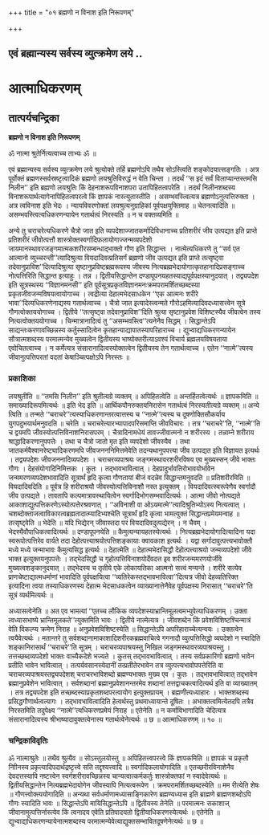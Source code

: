 +++
title = "०१ ब्रह्मणो न विनाश इति निरूपणम्"

+++


## एवं ब्रह्मान्यस्य सर्वस्य व्युत्क्रमेण लये ..

# **आत्माधिकरणम्**

## **तात्पर्यचन्द्रिका**

**ब्रह्मणो न विनाश इति निरूपणम्**

ॐ नात्मा श्रुतेर्नित्यत्वाच्च ताभ्यः ॐ ॥

एवं ब्रह्मान्यस्य सर्वस्य व्युत्क्रमेण लये श्रुत्योक्ते तर्हि ब्रह्मणोऽपि तथैव सोऽस्त्विति शङ्कोदयात्सङ्गतिः । अत्र पूर्वोक्तं ब्रह्मणस्सर्वस्रष्टृत्वादिकं ब्रह्मणो लयश्रुतिविरुद्धं न वेति चिन्ता । तदर्थं ‘‘स इदं सर्वं विलाप्यान्तस्तमसि निलीन’’ इति ब्रह्मणो लयश्रुतिः किं देहनाशरूपविनाशपरा उतापिहितत्वपरेति । तदर्थं निलीनशब्दस्य विनाशरूपार्थत्यागेनापिहितत्वपरत्वे किं ज्ञापकं नास्त्युतास्तीति । असम्भवस्त्वित्यत्र ब्रह्मणोऽनुत्पत्तिरुक्ता । अत्र त्वविनाश इति भेदः । न्यायविवरणोक्तां लयश्रुत्यनुग्राहिकां पूर्वपक्षयुक्तिमाह ॥ चेतनत्वादिति ॥ असम्भवस्त्वित्यधिकरणन्यायेन गतार्थत्वं निरस्यति ॥ न च वक्तव्यमिति ॥

अन्ये तु चराचरेत्यधिकरणे चैत्रो जात इति व्यपदेशाज्जातकर्मादिविधानाच्च प्रतिशरीरं जीव उत्पद्यत इति प्राप्ते प्रतिशरीरं जीवोत्पत्तौ शास्त्रोक्तस्वर्गादिफलायोगाज्जन्मव्यपदेशो जायमानस्थावरजङ्गमात्मकशरीरसम्बन्धाद्भाक्तो गौण इति सिद्धान्तः । नात्मेत्यधिकरणे तु ‘‘सर्व एत आत्मानो व्युच्चरन्ती’’त्यादिश्रुत्या वियदादिवत्प्रतिसर्गं ब्रह्मणो जीव उत्पद्यत इति प्राप्ते तत्सृष्ट्वा तदेवानुप्राविश’’दित्यादिश्रुत्या सृष्टानुप्रविष्टब्रह्मरूपस्य जीवस्य नित्यब्रह्मभेदायोगात्कृतहानादिप्रसङ्गाच्च नोत्पत्तिरिति सिद्धान्त इत्याहुः । तन्न । द्वितीयसिद्धान्तेन दण्डापूपनयहतस्याद्यपूर्वपक्षस्यानुदयात् । तद्व्यपदेश इति सूत्रस्थस्य ‘‘विज्ञानमनसी’’ इति पूर्वसूत्रप्रकृतविज्ञानमनःक्रमपरामर्शितच्छब्दस्या प्रकृतजीवजन्मविषयत्वायोगाच्च । त्वद्रीत्या देहात्मभेदसाधकेन ‘‘एक आत्मनः शरीरे भावा’’दित्यधिकरणेनाद्यस्य गतार्थत्वाच्च । चैत्रो जात इत्यादेस्त्वन्मते गौरोऽहमित्यादिवदध्यासत्त्वेन सूत्रे गौणत्वोक्तययोगाच्च । द्वितीये ‘‘तत्सृष्ट्वा तदेवानुप्राविश’’दिति श्रुत्या सृष्टानुप्रवेश विशिष्टस्यैव जीवत्वेन तस्य नित्यत्वोक्तययोगाच्च । चिन्मात्रानादित्वं तु ‘‘असम्भवस्त्वि’’त्यनेनैव सिद्धम् । सिद्धान्तेऽपि साद्यन्तःकरणावच्छिन्नस्य कर्तुस्सादित्वेन कृतहान्याद्यापातस्यापरिहाराच्च । द्युभ्वाद्यधिकरणन्यायेन सौत्रात्मशब्दस्य परमात्मन्येव मुख्यत्वेन द्वितीयस्य भाष्योक्तरीत्याऽवश्यं विचार्य ब्रह्मलयविषयताया एवोचितत्वाच्च । न कर्मेत्यत्र संसारानादित्वस्योक्तत्वेन द्वितीयस्य तेन गतार्थत्वाच्च । एतेन ‘‘नात्मे’’त्यस्य जीवानुत्पत्तिपरतां वदतां केषाञ्चित्पक्षोऽपि निरस्तः ॥

### **प्रकाशिका**

लयश्रुतीति ॥ ‘‘तमसि निलीन’’ इति श्रुतीत्यग्रे व्यक्तम् ॥ अपिहितत्वेति ॥ अन्तर्हितत्वेत्यर्थः ॥ ज्ञापकमिति ॥ समाख्यादिरूपमित्यर्थः ॥ इति भेद इति ॥ आर्थिकपौनरुक्तयनिरासेन गतार्थत्वं निरस्यतीत्यग्रे व्यक्तम् ॥ अन्ये त्विति ॥ तन्मते ‘‘चराचरे’’त्यस्याधिकरणान्तरत्वात्तस्य च ‘‘नात्मे’’त्यस्य च दूषणोक्तिसौकर्याय युगपदुभयार्थमनुवदति ॥ चरेति ॥ चराचरेत्यारभ्यापादपरिसमाप्ति जीवविचारः । तत्र ‘‘चराचरे’’ति, ‘‘नात्मे’’ति च द्वयमपि जीवस्योत्पत्तिविनाशनिरासपरम् । चैत्रादिनामधेयं तावज्जीवात्मनो न शरीरस्य । तन्नाम्ने शरीराय श्राद्धादिकरणानुपपत्तेः । तथा च चैत्रो जातो मृत इति व्यपदेशो जीवस्यैव । तथा जातकर्मवैश्वानरेष्ट्यादिकरणमपि जीवजनननिमित्तमेवेति तदन्यथानुपपत्त्या जीव उत्पद्यत इति विज्ञायत इत्यर्थः । तद्व्यपदेशः जीवजननादिव्यपदेशः । चराचरव्यपाश्रयः जङ्गमस्थावरशरीरविषय एव मुख्यस्सन् जीवे भाक्तः गौणः । देहसंयोगादिनिमित्तकः । कुतः । तद्भावभावित्वात् । देहप्रादुर्भावतिरोभावयोर्भावेन जन्ममरणव्यपदेशभावादिति सूत्रार्थं हृदि कृत्वा गौणतायां बीजं वदन्नेव सिद्धान्तमनुवदति ॥ प्रतिशरीरमिति ॥ वियदादिवदिति ॥ पूर्वत्र हि शरीराश्रयौ जीवस्योत्पत्तिविनाशौ नस्त इत्युक्तम् । वियदादिवत्स्वरूपेणैव स्वर्गादौ जीव उत्पद्यते । तावतापि कल्पमात्रावस्थायित्वेन स्वर्गादिभोगसम्भवादित्यर्थः । आत्मा जीवो नोत्पद्यते आकाशाद्युत्पत्तिकरणेऽस्योत्पत्तेरश्रवणात् । ‘‘अविनाशी वा ओऽयमात्मे’’त्यादिश्रुतिभ्योऽस्य नित्यत्वात् । चशब्दोक्ताजत्वाविकारत्वब्रह्मतादात्म्यादिभ्यश्चेति सूत्रार्थं हृदि कृत्वा भामत्युक्तं सिद्धान्तप्रमेयमन्वाह ॥ तत्सृष्ट्वेति ॥ भेदेति ॥ यदि भिद्येरन् जीवास्तदा परं वियदादिवदुत्पद्येरन् । न चैवम् । भेदस्यैवौपाधिकत्वादित्यर्थः ॥ दण्डापूपनयेति ॥ कैमुत्यन्यायहतस्येत्यर्थः । नित्यब्रह्मभेदायोगादित्यादिना यदा स्वरूपोत्पत्तिरेव वार्यते तदा देहोत्पत्त्याश्रयोत्पत्तिशङ्कायाः क्वावकाश इत्यर्थः । यद्वा सर्गादावुत्पत्त्यभावोक्तौ मध्ये मध्ये जन्माभावः कैमुत्यसिद्ध इत्यर्थः ॥ देहात्मेति ॥ देहात्मभेदासिद्धौ देहोत्पत्त्याश्रयो जन्मव्यपदेशो जीवे भाक्त इत्युक्तयनुपपत्तेः । तद्भेदसिद्धौ च गृहोत्पत्तिविनाशयोर्देवदत्त इव शरीरजन्ममरणयोर्जीवे मुख्यत्वशङ्कानुदयात् । तद्भेदस्य च तृतीये एके लोकायतिका आत्मनो सत्त्वं मन्यन्ते । शरीरे सत्येव प्राणचेष्टाद्यात्मधर्माणां भावादिति पूर्वपक्षयित्वा ‘‘व्यतिरेकस्तद्भावभावित्वा’’दित्यत्र जीवो देहव्यतिरिक्त इत्यादिना त्वया तस्याधिकरणस्य देहात्म भेदसाधकत्वेन व्याख्यानात्तेनैवेह पूर्वपक्षस्य निरासात् ‘‘चराचरे’’ति सूत्रं व्यर्थमित्यर्थः ॥

अध्यासत्वेनेति ॥ अत एव भामत्यां ‘‘एतच्च लौकिक व्यपदेशस्याभ्रान्तिमूलत्वमभ्युपेत्याधिकरणम् । उक्ता त्वध्यासभाष्ये भ्रान्तिमूलकते’’त्युक्तमिति भावः । द्वितीये नात्मेत्यत्र । जीवशब्देन किं प्रवेशविशिष्टश्चिन्मात्रं वेति विकल्प्य क्रमेण निराह ॥ अनुप्रवेशविशिष्टस्येति ॥ सिद्धान्तेऽपि अपरिहाराच्चेत्यन्वयः । उक्तत्वेन त्वयैवेत्यर्थः । मतान्तरे तु सर्वशब्दानामाकाशादिशरीरकब्रह्मवाचित्वे गगनादौ व्युत्पत्तिसिद्धो व्यपदेशो न स्यादिति शङ्कानिरासार्थं ‘‘चराचरे’’ति सूत्रम् । चराचरव्यपाश्रयस्तु निखिल जङ्गमस्थावरव्यपाश्रयस्तु । तत्तच्छब्दव्यपदेशो भाक्तः वाच्यैकदेशे भज्यते । कुतस् तद्भावभावित्वात् । तस्य सर्वप्रकारिणो ब्रह्मणो भावेन प्रतीति भावेन भावित्वात् । तत्पर्यवसानस्येदानीं तत्प्रतीतेरभावेन तत्र व्युत्पत्त्यभावोपपत्तेरिति वा चराचरव्यपाश्रयस्तद्व्यपदेशश् चराचरभाविशब्दो ब्रह्मण्यभाक्तः मुख्य एव । कुतः । तद्भावभावित्वात् तद्भावेन ब्रह्मानुप्रवेशेन भावित्वात् । सर्वशब्दानां ब्रह्मानुप्रवेशानन्तरमेव शब्दानां तत्तद्वाचकत्वादित्यर्थ इति वा व्याख्यातम् । तत्र तद्व्यपदेश इति तच्छब्दस्याप्रकृतशब्दपरत्वायोग इत्युक्तप्रायम् । ब्रह्मणीत्यध्याहारः । भाक्तशब्दस्य प्रसिद्धगौणार्थत्वत्यागः । तद्भावभावित्वादिति हेत्वर्थस्तु प्रथमाध्यायान्ते दूषितः । अभाक्तत्वमित्येतदपि तत्रैव निरस्तमिति तदुपेक्ष्य ‘‘नात्मे’’त्यधिकरणप्रमेयं निराह ॥ एतेनेति ॥ न कर्माविभागादिति चेदित्यत्र संसारानादित्वस्य श्रीभाष्यादावुक्तत्वेनास्य गतार्थत्वेनेत्यर्थः ॥ छ ॥ आत्माधिकरणम् ॥ १० ॥

### **चन्द्रिकाविवृतिः**

ॐ नात्माश्रुतेः ॥ तथैव श्रुत्यैव ॥ सोऽस्तुलयोस्तु ॥ अपिहितत्त्वपरत्त्वे किं ज्ञापकमिति ॥ ज्ञापकं च प्रकृतौ निाीनस्य प्रकृत्यादिपदार्थद्रष्टृत्त्वे सति तद्दृश्यत्त्वादि ॥ स्वर्गादिफलायोगादिति ॥ एतच्छरीरविनाशेनैव देवदत्तस्यापि नष्टत्त्वेन स्वर्गशरीरावच्छिन्नस्य चान्यत्वात्कर्मकर्तुः शास्त्रोक्तफां न स्यादेवेत्यर्थः ॥ द्वितीयसिद्धान्तेन नित्यब्रह्मभेदायोगेन जीवस्यापि नित्यत्वरूपेण । क्रमपरामर्शितच्छब्दस्येति ॥ मम रीत्येति शेषः ॥ गौणत्त्वोक्त्ययोगादिति ॥ अन्यथा सर्वधर्माणामध्यासाङ्गिकारेण ब्रह्मण्यध्यास इति ब्राह्मणे ब्राह्मणशब्दोऽपि गौणः स्यादिति भावः ॥ सिद्धान्तेऽपि मायिसिद्धान्तेऽपि ॥ द्वितीयस्य तेनेति ॥ परमात्मनः सकाशाज् जीवानामुत्पत्तिर्नास्त्येव किं त्वनादय एवेति प्रतिपादयतो द्वितीयाधिकरणस्येत्यर्थः ॥ एतेनेति ॥ द्युभ्वाद्यधिकरणन्यायेनात्मशब्दस्य परमात्मन्येवेत्याद्युक्तसम्भावितदूषणेनेत्यर्थः ॥ छ ॥

